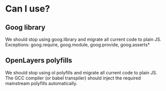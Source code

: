 # Can I use?

## Goog library

We should stop using goog.library and migrate all current code to plain JS.
Exceptions: goog.require, goog.module, goog.provide, goog.asserts*


## OpenLayers polyfills

We should stop using ol polyfills and migrate all current code to plain JS. The
GCC compiler (or babel transpiler) should inject the required mainstream polyfills automatically.
